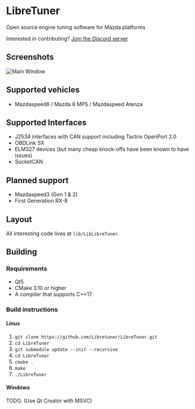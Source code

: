 LibreTuner
=========
Open source engine tuning software for Mazda platforms

Interested in contributing? [Join the Discord server](https://discord.gg/QQvX2rB)


Screenshots
-----------
![Main Window](https://user-images.githubusercontent.com/3116133/62159853-ab6d5b80-b2e0-11e9-931d-1b15481e83fb.png)

Supported vehicles
------------------
* Mazdaspeed6 / Mazda 6 MPS / Mazdaspeed Atenza


Supported Interfaces
--------------------
* J2534 interfaces with CAN support including Tactrix OpenPort 2.0
* OBDLink SX
* ELM327 devices (but many cheap knock-offs have been known to have issues)
* SocketCAN

Planned support
---------------
* Mazdaspeed3 (Gen 1 & 2)
* First Generation RX-8


Layout
------
All interesting code lives at `lib/LibLibreTuner`.

Building
--------
### Requirements
* Qt5
* CMake 3.10 or higher
* A compiler that supports C++17

### Build instructions

#### Linux
1. `git clone https://github.com/Libretuner/LibreTuner.git`
2. `cd LibreTuner`
3. `git submodule update --init --recursive`
4. `cd LibreTuner`
5. `cmake .`
6. `make`
7. `./LibreTuner`

#### Windows
TODO. (Use Qt Creator with MSVC)